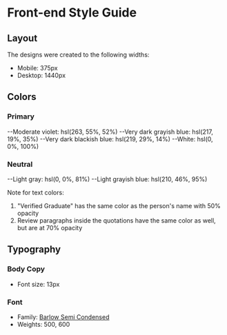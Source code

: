# Front-end Style Guide

## Layout

The designs were created to the following widths:

- Mobile: 375px
- Desktop: 1440px

## Colors

### Primary

--Moderate violet: hsl(263, 55%, 52%)
--Very dark grayish blue: hsl(217, 19%, 35%)
--Very dark blackish blue: hsl(219, 29%, 14%)
--White: hsl(0, 0%, 100%)

### Neutral

--Light gray: hsl(0, 0%, 81%)
--Light grayish blue: hsl(210, 46%, 95%)

Note for text colors:

1. "Verified Graduate" has the same color as the person's name with 50% opacity
2. Review paragraphs inside the quotations have the same color as well, but are at 70% opacity

## Typography

### Body Copy

- Font size: 13px

### Font

- Family: [Barlow Semi Condensed](https://fonts.google.com/specimen/Barlow+Semi+Condensed)
- Weights: 500, 600
